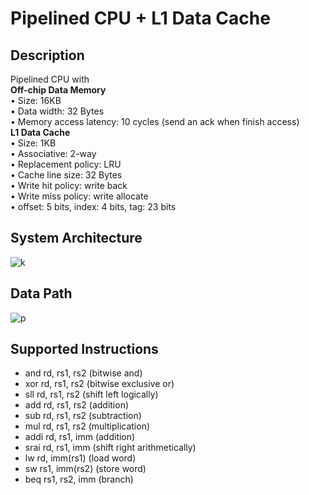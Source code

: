 # Pipelined CPU + L1 Data Cache
## Description
Pipelined CPU with\
**Off-chip Data Memory**\
• Size: 16KB\
• Data width: 32 Bytes\
• Memory access latency: 10 cycles (send an ack when finish 
access)\
**L1 Data Cache**\
• Size: 1KB\
• Associative: 2-way\
• Replacement policy: LRU\
• Cache line size: 32 Bytes\
• Write hit policy: write back\
• Write miss policy: write allocate\
• offset: 5 bits, index: 4 bits, tag: 23 bits
## System Architecture
![k](https://user-images.githubusercontent.com/52776608/170442020-e13b4c70-9b9e-478f-8029-42739c517591.png)
## Data Path
![p](https://user-images.githubusercontent.com/52776608/170442040-915fae37-475f-431e-a4e5-91bffa9f06e0.png)
## Supported Instructions
* and rd, rs1, rs2 (bitwise and)
* xor rd, rs1, rs2 (bitwise exclusive or)
* sll rd, rs1, rs2 (shift left logically)
* add rd, rs1, rs2 (addition)
* sub rd, rs1, rs2 (subtraction)
* mul rd, rs1, rs2 (multiplication)
* addi rd, rs1, imm (addition)
* srai rd, rs1, imm (shift right arithmetically)
* lw rd, imm(rs1) (load word)
* sw rs1, imm(rs2) (store word)
* beq rs1, rs2, imm (branch)
